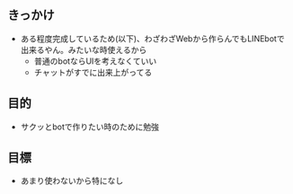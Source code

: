 ## きっかけ
- ある程度完成しているため(以下)、わざわざWebから作らんでもLINEbotで出来るやん。みたいな時使えるから
  - 普通のbotならUIを考えなくていい
  - チャットがすでに出来上がってる
## 目的
- サクッとbotで作りたい時のために勉強

## 目標
- あまり使わないから特になし
